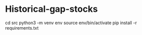 # Historical-gap-stocks

cd src
python3 -m venv env
source env/bin/activate
pip install -r requirements.txt